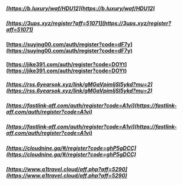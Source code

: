 ##### [https://b.luxury/waf/HDU12](https://b.luxury/waf/HDU12)

  
##### [https://3ups.xyz/register?aff=51071](https://3ups.xyz/register?aff=51071)  
#### [https://suying00.com/auth/register?code=dF7y](https://suying00.com/auth/register?code=dF7y)  
#### [https://jike391.com/auth/register?code=DOYt](https://jike391.com/auth/register?code=DOYt)  
##### [https://rss.6yearsok.xyz/link/gMGaVpimIjSl5ykd?mu=2](https://rss.6yearsok.xyz/link/gMGaVpimIjSl5ykd?mu=2)  
##### [https://fastlink-aff.com/auth/register?code=A1vi](https://fastlink-aff.com/auth/register?code=A1vi)  
##### [https://fastlink-aff.com/auth/register?code=A1vi](https://fastlink-aff.com/auth/register?code=A1vi)  
##### [https://cloudnine.ga/#/register?code=ghP5gDCC](https://cloudnine.ga/#/register?code=ghP5gDCC)  
##### [https://www.q1travel.cloud/aff.php?aff=5290](https://www.q1travel.cloud/aff.php?aff=5290)
